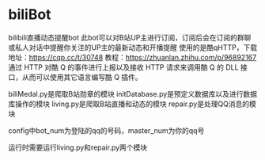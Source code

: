 # biliBot
bilibili直播动态提醒bot
此bot可以对B站UP主进行订阅，订阅后会在订阅的群聊或私人对话中提醒你关注的UP主的最新动态和开播提醒
使用的是酷qHTTP，下载地址：https://cqp.cc/t/30748
教程：https://zhuanlan.zhihu.com/p/96892167
通过 HTTP 对酷 Q 的事件进行上报以及接收 HTTP 请求来调用酷 Q 的 DLL 接口，从而可以使用其它语言编写酷 Q 插件。

biliMedal.py是爬取B站勋章的模块
initDatabase.py是预定义数据库以及进行数据库操作的模块
living.py是爬取B站直播和动态的模块
repair.py是处理QQ消息的模块

config中bot_num为登陆的qq的号码，master_num为你的qq号

运行时需要运行living.py和repair.py两个模块
